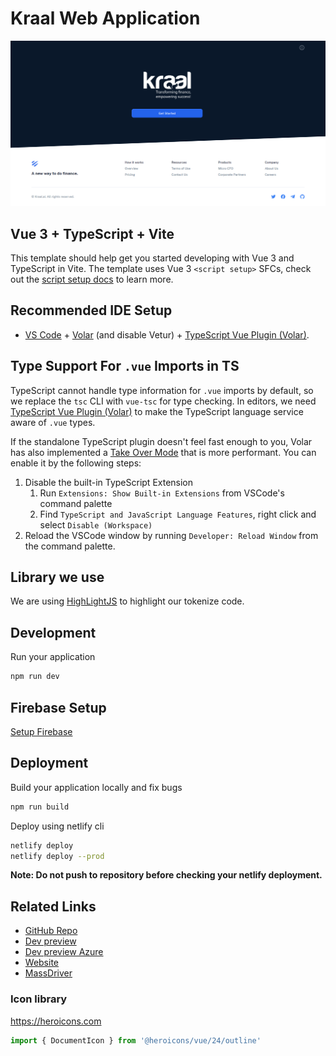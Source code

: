 # Kraal Web Application

![Preview](./public/assets/images/meta/facebook.png)

## Vue 3 + TypeScript + Vite

This template should help get you started developing with Vue 3 and TypeScript in Vite. The template uses Vue 3 `<script setup>` SFCs, check out the [script setup docs](https://v3.vuejs.org/api/sfc-script-setup.html#sfc-script-setup) to learn more.

## Recommended IDE Setup

- [VS Code](https://code.visualstudio.com/) + [Volar](https://marketplace.visualstudio.com/items?itemName=Vue.volar) (and disable Vetur) + [TypeScript Vue Plugin (Volar)](https://marketplace.visualstudio.com/items?itemName=Vue.vscode-typescript-vue-plugin).

## Type Support For `.vue` Imports in TS

TypeScript cannot handle type information for `.vue` imports by default, so we replace the `tsc` CLI with `vue-tsc` for type checking. In editors, we need [TypeScript Vue Plugin (Volar)](https://marketplace.visualstudio.com/items?itemName=Vue.vscode-typescript-vue-plugin) to make the TypeScript language service aware of `.vue` types.

If the standalone TypeScript plugin doesn't feel fast enough to you, Volar has also implemented a [Take Over Mode](https://github.com/johnsoncodehk/volar/discussions/471#discussioncomment-1361669) that is more performant. You can enable it by the following steps:

1. Disable the built-in TypeScript Extension
   1. Run `Extensions: Show Built-in Extensions` from VSCode's command palette
   2. Find `TypeScript and JavaScript Language Features`, right click and select `Disable (Workspace)`
2. Reload the VSCode window by running `Developer: Reload Window` from the command palette.

## Library we use

We are using [HighLightJS](https://highlightjs.readthedocs.io/en/latest/api.html#highlightall) to highlight our tokenize code.

## Development

Run your application

```bash
npm run dev
```

## Firebase Setup

[Setup Firebase](./src/firebase/FIREBASE.md)

## Deployment

Build your application locally and fix bugs

```bash
npm run build
```

Deploy using netlify cli

```bash
netlify deploy
netlify deploy --prod
```

**Note: Do not push to repository before checking your netlify deployment.**

## Related Links

- [GitHub Repo](https://github.com/kraalai/app-frontend.git)
- [Dev preview](https://kraal-frontend.netlify.app)
- [Dev preview Azure](https://ashy-river-0df11c00f.4.azurestaticapps.net/)
- [Website](https://app.kraal.ai)
- [MassDriver](https://dev.kraal.ai)

### Icon library 

https://heroicons.com

```jsx
import { DocumentIcon } from '@heroicons/vue/24/outline'
```